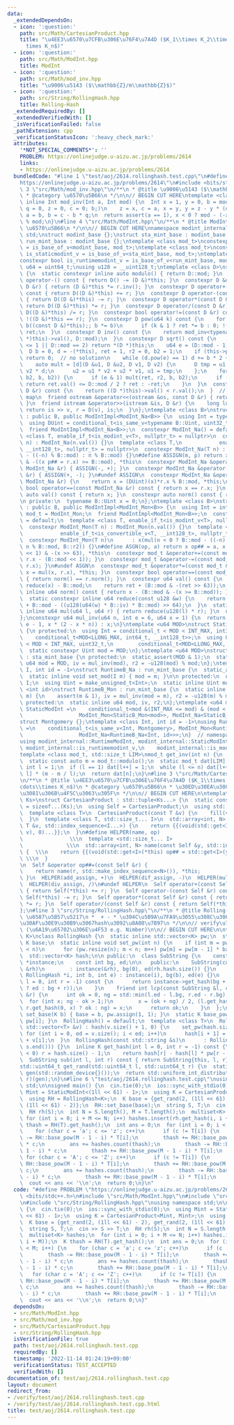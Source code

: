 ```yaml
---
data:
  _extendedDependsOn:
  - icon: ':question:'
    path: src/Math/CartesianProduct.hpp
    title: "\u4EE3\u6570\u7CFB\u306E\u76F4\u7A4D ($K_1\\times K_2\\times\\cdots\\\
      times K_n$)"
  - icon: ':question:'
    path: src/Math/ModInt.hpp
    title: ModInt
  - icon: ':question:'
    path: src/Math/mod_inv.hpp
    title: "\u9006\u5143 ($\\mathbb{Z}/m\\mathbb{Z}$)"
  - icon: ':question:'
    path: src/String/RollingHash.hpp
    title: Rolling-Hash
  _extendedRequiredBy: []
  _extendedVerifiedWith: []
  _isVerificationFailed: false
  _pathExtension: cpp
  _verificationStatusIcon: ':heavy_check_mark:'
  attributes:
    '*NOT_SPECIAL_COMMENTS*': ''
    PROBLEM: https://onlinejudge.u-aizu.ac.jp/problems/2614
    links:
    - https://onlinejudge.u-aizu.ac.jp/problems/2614
  bundledCode: "#line 1 \"test/aoj/2614.rollinghash.test.cpp\"\n#define PROBLEM \"\
    https://onlinejudge.u-aizu.ac.jp/problems/2614\"\n#include <bits/stdc++.h>\n#line\
    \ 3 \"src/Math/mod_inv.hpp\"\n/**\n * @title \u9006\u5143 ($\\mathbb{Z}/m\\mathbb{Z}$)\n\
    \ * @category \u6570\u5B66\n */\n\n// BEGIN CUT HERE\ntemplate <class Int>\nconstexpr\
    \ inline Int mod_inv(Int a, Int mod) {\n  Int x = 1, y = 0, b = mod;\n  for (Int\
    \ q = 0, z = 0, c = 0; b;)\n    z = x, c = a, x = y, y = z - y * (q = a / b),\
    \ a = b, b = c - b * q;\n  return assert(a == 1), x < 0 ? mod - (-x) % mod : x\
    \ % mod;\n}\n#line 4 \"src/Math/ModInt.hpp\"\n/**\n * @title ModInt\n * @category\
    \ \u6570\u5B66\n */\n\n// BEGIN CUT HERE\nnamespace modint_internal {\nusing namespace\
    \ std;\nstruct modint_base {};\nstruct sta_mint_base : modint_base {};\nstruct\
    \ run_mint_base : modint_base {};\ntemplate <class mod_t>\nconstexpr bool is_modint_v\
    \ = is_base_of_v<modint_base, mod_t>;\ntemplate <class mod_t>\nconstexpr bool\
    \ is_staticmodint_v = is_base_of_v<sta_mint_base, mod_t>;\ntemplate <class mod_t>\n\
    constexpr bool is_runtimemodint_v = is_base_of_v<run_mint_base, mod_t>;\nusing\
    \ u64 = uint64_t;\nusing u128 = __uint128_t;\ntemplate <class D>\nstruct ModIntImpl\
    \ {\n  static constexpr inline auto modulo() { return D::mod; }\n  constexpr D\
    \ operator-() const { return D() -= (D &)*this; }\n  constexpr D &operator/=(const\
    \ D &r) { return (D &)*this *= r.inv(); }\n  constexpr D operator+(const D &r)\
    \ const { return D((D &)*this) += r; }\n  constexpr D operator-(const D &r) const\
    \ { return D((D &)*this) -= r; }\n  constexpr D operator*(const D &r) const {\
    \ return D((D &)*this) *= r; }\n  constexpr D operator/(const D &r) const { return\
    \ D((D &)*this) /= r; }\n  constexpr bool operator!=(const D &r) const { return\
    \ !((D &)*this == r); }\n  constexpr D pow(u64 k) const {\n    for (D ret(1),\
    \ b((const D &)*this);; b *= b)\n      if (k & 1 ? ret *= b : 0; !(k >>= 1)) return\
    \ ret;\n  }\n  constexpr D inv() const {\n    return mod_inv<typename D::Int>(((D\
    \ *)this)->val(), D::mod);\n  }\n  constexpr D sqrt() const {\n    if (((D *)this)->val()\
    \ <= 1 || D::mod == 2) return *(D *)this;\n    u64 e = (D::mod - 1) >> 1;\n  \
    \  D b = 0, d = -(*this), ret = 1, r2 = 0, b2 = 1;\n    if (this->pow(e) != 1)\
    \ return 0;  // no solution\n    while (d.pow(e) == 1) d += b * 2 + 1, b += 1;\n\
    \    auto mult = [d](D &u1, D &u2, D v1, D v2) {\n      D tmp = u1 * v1 + u2 *\
    \ v2 * d;\n      u2 = u1 * v2 + u2 * v1, u1 = tmp;\n    };\n    for (++e;; mult(b,\
    \ b2, b, b2)) {\n      if (e & 1) mult(ret, r2, b, b2);\n      if (!(e >>= 1))\
    \ return ret.val() <= D::mod / 2 ? ret : -ret;\n    }\n  }\n  constexpr bool operator<(const\
    \ D &r) const {\n    return ((D *)this)->val() < r.val();\n  }  // for set or\
    \ map\n  friend ostream &operator<<(ostream &os, const D &r) { return os << r.val();\
    \ }\n  friend istream &operator>>(istream &is, D &r) {\n    long long v;\n   \
    \ return is >> v, r = D(v), is;\n  }\n};\ntemplate <class B>\nstruct ModInt_Na\
    \ : public B, public ModIntImpl<ModInt_Na<B>> {\n  using Int = typename B::Int;\n\
    \  using DUint = conditional_t<is_same_v<typename B::Uint, uint32_t>, u64, u128>;\n\
    \  friend ModIntImpl<ModInt_Na<B>>;\n  constexpr ModInt_Na() = default;\n  template\
    \ <class T, enable_if_t<is_modint_v<T>, nullptr_t> = nullptr>\n  constexpr ModInt_Na(T\
    \ n) : ModInt_Na(n.val()) {}\n  template <class T,\n            enable_if_t<is_convertible_v<T,\
    \ __int128_t>, nullptr_t> = nullptr>\n  constexpr ModInt_Na(T n) : x(n < 0 ? B::mod\
    \ - ((-n) % B::mod) : n % B::mod) {}\n#define ASSIGN(m, p) return x m## = B::mod\
    \ & -((x p## = r.x) >= B::mod), *this\n  constexpr ModInt_Na &operator+=(const\
    \ ModInt_Na &r) { ASSIGN(-, +); }\n  constexpr ModInt_Na &operator-=(const ModInt_Na\
    \ &r) { ASSIGN(+, -); }\n#undef ASSIGN\n  constexpr ModInt_Na &operator*=(const\
    \ ModInt_Na &r) {\n    return x = (DUint)(x)*r.x % B::mod, *this;\n  }\n  constexpr\
    \ bool operator==(const ModInt_Na &r) const { return x == r.x; }\n  constexpr\
    \ auto val() const { return x; }\n  constexpr auto norm() const { return x; }\n\
    \n private:\n  typename B::Uint x = 0;\n};\ntemplate <class B>\nstruct ModInt_Mon\
    \ : public B, public ModIntImpl<ModInt_Mon<B>> {\n  using Int = int64_t;\n  using\
    \ mod_t = ModInt_Mon;\n  friend ModIntImpl<ModInt_Mon<B>>;\n  constexpr ModInt_Mon()\
    \ = default;\n  template <class T, enable_if_t<is_modint_v<T>, nullptr_t> = nullptr>\n\
    \  constexpr ModInt_Mon(T n) : ModInt_Mon(n.val()) {}\n  template <class T,\n\
    \            enable_if_t<is_convertible_v<T, __int128_t>, nullptr_t> = nullptr>\n\
    \  constexpr ModInt_Mon(T n)\n      : x(mul(n < 0 ? B::mod - ((-n) % B::mod) :\
    \ n % B::mod, B::r2)) {}\n#define ASGN(op, a) return x op## = a, x += (B::mod\
    \ << 1) & -(x >> 63), *this\n  constexpr mod_t &operator+=(const mod_t &r) { ASGN(+,\
    \ r.x - (B::mod << 1)); }\n  constexpr mod_t &operator-=(const mod_t &r) { ASGN(-,\
    \ r.x); }\n#undef ASGN\n  constexpr mod_t &operator*=(const mod_t &r) { return\
    \ x = mul(x, r.x), *this; }\n  constexpr bool operator==(const mod_t &r) const\
    \ { return norm() == r.norm(); }\n  constexpr u64 val() const {\n    u64 ret =\
    \ reduce(x) - B::mod;\n    return ret + (B::mod & -(ret >> 63));\n  }\n  constexpr\
    \ inline u64 norm() const { return x - (B::mod & -(x >= B::mod)); }\n\n private:\n\
    \  static constexpr inline u64 reduce(const u128 &w) {\n    return u64(w >> 64)\
    \ + B::mod - ((u128(u64(w) * B::iv) * B::mod) >> 64);\n  }\n  static constexpr\
    \ inline u64 mul(u64 l, u64 r) { return reduce(u128(l) * r); }\n  u64 x = 0;\n\
    };\nconstexpr u64 mul_inv(u64 n, int e = 6, u64 x = 1) {\n  return e ? mul_inv(n,\
    \ e - 1, x * (2 - x * n)) : x;\n}\ntemplate <u64 MOD>\nstruct StaticB_Na : sta_mint_base\
    \ {\n protected:\n  using Int = conditional_t < MOD < INT_MAX, int32_t,\n    \
    \    conditional_t<MOD<LLONG_MAX, int64_t, __int128_t>>;\n  using Uint = conditional_t\
    \ < MOD < INT_MAX, uint32_t,\n        conditional_t<MOD<LLONG_MAX, u64, u128>>;\n\
    \  static constexpr Uint mod = MOD;\n};\ntemplate <u64 MOD>\nstruct StaticB_Mon\
    \ : sta_mint_base {\n protected:\n  static_assert(MOD & 1);\n  static constexpr\
    \ u64 mod = MOD, iv = mul_inv(mod), r2 = -u128(mod) % mod;\n};\ntemplate <class\
    \ I, int id = -1>\nstruct RuntimeB_Na : run_mint_base {\n  static_assert(is_integral_v<I>);\n\
    \  static inline void set_mod(I m) { mod = m; }\n\n protected:\n  using Int =\
    \ I;\n  using Uint = make_unsigned_t<Int>;\n  static inline Uint mod;\n};\ntemplate\
    \ <int id>\nstruct RuntimeB_Mon : run_mint_base {\n  static inline void set_mod(u64\
    \ m) {\n    assert(m & 1), iv = mul_inv(mod = m), r2 = -u128(m) % m;\n  }\n\n\
    \ protected:\n  static inline u64 mod, iv, r2;\n};\ntemplate <u64 mod>\nusing\
    \ StaticModInt =\n    conditional_t<mod &(INT_MAX <= mod) & (mod < LLONG_MAX),\n\
    \                  ModInt_Mon<StaticB_Mon<mod>>, ModInt_Na<StaticB_Na<mod>>>;\n\
    struct Montgomery {};\ntemplate <class Int, int id = -1>\nusing RuntimeModInt\
    \ =\n    conditional_t<is_same_v<Int, Montgomery>, ModInt_Mon<RuntimeB_Mon<id>>,\n\
    \                  ModInt_Na<RuntimeB_Na<Int, id>>>;\n}  // namespace modint_internal\n\
    using modint_internal::RuntimeModInt, modint_internal::StaticModInt,\n    modint_internal::Montgomery,\
    \ modint_internal::is_runtimemodint_v,\n    modint_internal::is_modint_v, modint_internal::is_staticmodint_v;\n\
    template <class mod_t, std::size_t LIM>\nmod_t get_inv(int n) {\n  static_assert(is_modint_v<mod_t>);\n\
    \  static const auto m = mod_t::modulo();\n  static mod_t dat[LIM];\n  static\
    \ int l = 1;\n  if (l == 1) dat[l++] = 1;\n  while (l <= n) dat[l++] = dat[m %\
    \ l] * (m - m / l);\n  return dat[n];\n}\n#line 3 \"src/Math/CartesianProduct.hpp\"\
    \n/**\n * @title \u4EE3\u6570\u7CFB\u306E\u76F4\u7A4D ($K_1\\times K_2\\times\\\
    cdots\\times K_n$)\n * @category \u6570\u5B66\n * \u30ED\u30EA\u30CF\u306E\u305F\
    \u3081\u306B\u4F5C\u3063\u305F\n */\n\n// BEGIN CUT HERE\n\ntemplate <class...\
    \ Ks>\nstruct CartesianProduct : std::tuple<Ks...> {\n  static constexpr int N\
    \ = sizeof...(Ks);\n  using Self = CartesianProduct;\n  using std::tuple<Ks...>::tuple;\n\
    \  template <class T>\n  CartesianProduct(const T &v) {\n    fill(v, std::make_index_sequence<N>());\n\
    \  }\n  template <class T, std::size_t... I>\n  std::array<int, N> fill(const\
    \ T &v, std::index_sequence<I...>) {\n    return {{(void(std::get<I>(*this) =\
    \ v), 0)...}};\n  }\n#define HELPER(name, op)                                \
    \               \\\n  template <std::size_t... I>                            \
    \              \\\n  std::array<int, N> name(const Self &y, std::index_sequence<I...>)\
    \ {  \\\n    return {{(void(std::get<I>(*this) op## = std::get<I>(y)), 0)...}};\
    \ \\\n  }                                                                    \\\
    \n  Self &operator op##=(const Self &r) {                                \\\n\
    \    return name(r, std::make_index_sequence<N>()), *this;              \\\n \
    \ }\n  HELPER(add_assign, +)\n  HELPER(dif_assign, -)\n  HELPER(mul_assign, *)\n\
    \  HELPER(div_assign, /)\n#undef HELPER\n  Self operator+(const Self &r) const\
    \ { return Self(*this) += r; }\n  Self operator-(const Self &r) const { return\
    \ Self(*this) -= r; }\n  Self operator*(const Self &r) const { return Self(*this)\
    \ *= r; }\n  Self operator/(const Self &r) const { return Self(*this) /= r; }\n\
    };\n#line 3 \"src/String/RollingHash.hpp\"\n/**\n * @title Rolling-Hash\n * @category\
    \ \u6587\u5B57\u5217\n *  + - * \u304C\u5B9A\u7FA9\u3055\u308C\u3066\u3044\u308B\
    \u30AF\u30E9\u30B9\u3067hash\u3092\u8A08\u7B97\n */\n\n// verify\u7528:\n// https://atcoder.jp/contests/abc274/tasks/abc274_h\
    \ (\u6A19\u65702\u306E\u4F53 e.g. Nimber)\n\n// BEGIN CUT HERE\n\ntemplate <class\
    \ K>\nclass RollingHash {\n  static inline std::vector<K> pw;\n  static inline\
    \ K base;\n  static inline void set_pw(int n) {\n    if (int m = pw.size(); m\
    \ < n)\n      for (pw.resize(n); m < n; m++) pw[m] = pw[m - 1] * base;\n  }\n\
    \  std::vector<K> hash;\n\n public:\n  class SubString {\n    const RollingHash\
    \ *instance;\n    const int bg, ed;\n\n   public:\n    SubString(const RollingHash\
    \ &rh)\n        : instance(&rh), bg(0), ed(rh.hash.size()) {}\n    SubString(const\
    \ RollingHash *i, int b, int e) : instance(i), bg(b), ed(e) {}\n    inline K get_hash(int\
    \ l = 0, int r = -1) const {\n      return instance->get_hash(bg + l, (r == -1\
    \ ? ed : bg + r));\n    }\n    friend int lcp(const SubString &l, const SubString\
    \ &r) {\n      int ok = 0, ng = std::min(l.ed - l.bg, r.ed - r.bg) + 1;\n    \
    \  for (int x; ng - ok > 1;)\n        x = (ok + ng) / 2, (l.get_hash(0, x) ==\
    \ r.get_hash(0, x) ? ok : ng) = x;\n      return ok;\n    }\n  };\n  static void\
    \ set_base(K b) { base = b, pw.assign(1, 1); }\n  static K base_pow(int i) { return\
    \ pw[i]; }\n  RollingHash() = default;\n  template <class T>\n  RollingHash(const\
    \ std::vector<T> &v) : hash(v.size() + 1, 0) {\n    set_pw(hash.size());\n   \
    \ for (int i = 0, ed = v.size(); i < ed; i++)\n      hash[i + 1] = hash[i] * base\
    \ + v[i];\n  }\n  RollingHash(const std::string &s)\n      : RollingHash(std::vector<char>(s.begin(),\
    \ s.end())) {}\n  inline K get_hash(int l = 0, int r = -1) const {\n    if (r\
    \ < 0) r = hash.size() - 1;\n    return hash[r] - hash[l] * pw[r - l];\n  }\n\
    \  SubString sub(int l, int r) const { return SubString{this, l, r}; }\n};\n\n\
    std::uint64_t get_rand(std::uint64_t l, std::uint64_t r) {\n  static std::mt19937_64\
    \ gen(std::random_device{}());\n  return std::uniform_int_distribution<std::uint64_t>(l,\
    \ r)(gen);\n}\n#line 6 \"test/aoj/2614.rollinghash.test.cpp\"\nusing namespace\
    \ std;\n\nsigned main() {\n  cin.tie(0);\n  ios::sync_with_stdio(0);\n  using\
    \ Mint = StaticModInt<(1ll << 61) - 1>;\n  using K = CartesianProduct<Mint, Mint>;\n\
    \  using RH = RollingHash<K>;\n  K base = {get_rand(2, (1ll << 61) - 2), get_rand(2,\
    \ (1ll << 61) - 2)};\n  RH::set_base(base);\n  string S, T;\n  cin >> S >> T;\n\
    \  RH rh(S);\n  int N = S.length(), M = T.length();\n  multiset<K> hashes;\n \
    \ for (int i = 0; i + M <= N; i++) hashes.insert(rh.get_hash(i, i + M));\n  K\
    \ thash = RH(T).get_hash();\n  int ans = 0;\n  for (int i = 0; i < M; i++) {\n\
    \    for (char c = 'a'; c <= 'z'; c++)\n      if (c != T[i]) {\n        thash\
    \ -= RH::base_pow(M - 1 - i) * T[i];\n        thash += RH::base_pow(M - 1 - i)\
    \ * c;\n        ans += hashes.count(thash);\n        thash -= RH::base_pow(M -\
    \ 1 - i) * c;\n        thash += RH::base_pow(M - 1 - i) * T[i];\n      }\n   \
    \ for (char c = 'A'; c <= 'Z'; c++)\n      if (c != T[i]) {\n        thash -=\
    \ RH::base_pow(M - 1 - i) * T[i];\n        thash += RH::base_pow(M - 1 - i) *\
    \ c;\n        ans += hashes.count(thash);\n        thash -= RH::base_pow(M - 1\
    \ - i) * c;\n        thash += RH::base_pow(M - 1 - i) * T[i];\n      }\n  }\n\
    \  cout << ans << '\\n';\n  return 0;\n}\n"
  code: "#define PROBLEM \"https://onlinejudge.u-aizu.ac.jp/problems/2614\"\n#include\
    \ <bits/stdc++.h>\n#include \"src/Math/ModInt.hpp\"\n#include \"src/Math/CartesianProduct.hpp\"\
    \n#include \"src/String/RollingHash.hpp\"\nusing namespace std;\n\nsigned main()\
    \ {\n  cin.tie(0);\n  ios::sync_with_stdio(0);\n  using Mint = StaticModInt<(1ll\
    \ << 61) - 1>;\n  using K = CartesianProduct<Mint, Mint>;\n  using RH = RollingHash<K>;\n\
    \  K base = {get_rand(2, (1ll << 61) - 2), get_rand(2, (1ll << 61) - 2)};\n  RH::set_base(base);\n\
    \  string S, T;\n  cin >> S >> T;\n  RH rh(S);\n  int N = S.length(), M = T.length();\n\
    \  multiset<K> hashes;\n  for (int i = 0; i + M <= N; i++) hashes.insert(rh.get_hash(i,\
    \ i + M));\n  K thash = RH(T).get_hash();\n  int ans = 0;\n  for (int i = 0; i\
    \ < M; i++) {\n    for (char c = 'a'; c <= 'z'; c++)\n      if (c != T[i]) {\n\
    \        thash -= RH::base_pow(M - 1 - i) * T[i];\n        thash += RH::base_pow(M\
    \ - 1 - i) * c;\n        ans += hashes.count(thash);\n        thash -= RH::base_pow(M\
    \ - 1 - i) * c;\n        thash += RH::base_pow(M - 1 - i) * T[i];\n      }\n \
    \   for (char c = 'A'; c <= 'Z'; c++)\n      if (c != T[i]) {\n        thash -=\
    \ RH::base_pow(M - 1 - i) * T[i];\n        thash += RH::base_pow(M - 1 - i) *\
    \ c;\n        ans += hashes.count(thash);\n        thash -= RH::base_pow(M - 1\
    \ - i) * c;\n        thash += RH::base_pow(M - 1 - i) * T[i];\n      }\n  }\n\
    \  cout << ans << '\\n';\n  return 0;\n}"
  dependsOn:
  - src/Math/ModInt.hpp
  - src/Math/mod_inv.hpp
  - src/Math/CartesianProduct.hpp
  - src/String/RollingHash.hpp
  isVerificationFile: true
  path: test/aoj/2614.rollinghash.test.cpp
  requiredBy: []
  timestamp: '2022-11-14 01:24:19+09:00'
  verificationStatus: TEST_ACCEPTED
  verifiedWith: []
documentation_of: test/aoj/2614.rollinghash.test.cpp
layout: document
redirect_from:
- /verify/test/aoj/2614.rollinghash.test.cpp
- /verify/test/aoj/2614.rollinghash.test.cpp.html
title: test/aoj/2614.rollinghash.test.cpp
---
```

